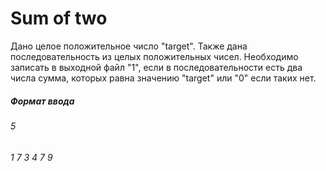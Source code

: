 # Sum of two

Дано целое положительное число "target". Также дана последовательность из целых положительных чисел. Необходимо записать в выходной файл "1", если в последовательности есть два числа сумма, которых равна значению "target" или "0" если таких нет.

##### Формат ввода
###### 5
###### 1 7 3 4 7 9
